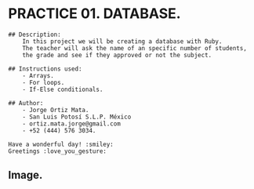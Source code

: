 #   PRACTICE 01. DATABASE.  

    ## Description: 
        In this project we will be creating a database with Ruby.
        The teacher will ask the name of an specific number of students,
        the grade and see if they approved or not the subject. 

    ## Instructions used:
        - Arrays.
        - For loops.
        - If-Else conditionals.

    ## Author:
        - Jorge Ortiz Mata.
        - San Luis Potosí S.L.P. México
        - ortiz.mata.jorge@gmail.com
        - +52 (444) 576 3034.
        
    Have a wonderful day! :smiley:
    Greetings :love_you_gesture:
        
  ## Image. 
